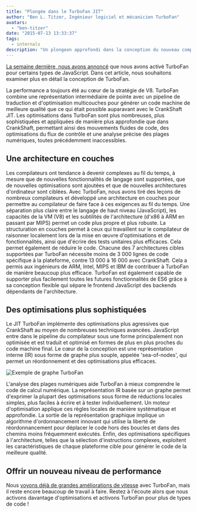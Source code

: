 ```yaml
---
title: "Plongée dans le TurboFan JIT"
author: "Ben L. Titzer, Ingénieur logiciel et mécanicien TurboFan"
avatars: 
  - "ben-titzer"
date: "2015-07-13 13:33:37"
tags: 
  - internals
description: "Un plongeon approfondi dans la conception du nouveau compilateur TurboFan de V8."
---
```

[La semaine dernière, nous avons annoncé](https://blog.chromium.org/2015/07/revving-up-javascript-performance-with.html) que nous avons activé TurboFan pour certains types de JavaScript. Dans cet article, nous souhaitons examiner plus en détail la conception de TurboFan.

<!--truncate-->
La performance a toujours été au cœur de la stratégie de V8. TurboFan combine une représentation intermédiaire de pointe avec un pipeline de traduction et d'optimisation multicouches pour générer un code machine de meilleure qualité que ce qui était possible auparavant avec le CrankShaft JIT. Les optimisations dans TurboFan sont plus nombreuses, plus sophistiquées et appliquées de manière plus approfondie que dans CrankShaft, permettant ainsi des mouvements fluides de code, des optimisations du flux de contrôle et une analyse précise des plages numériques, toutes précédemment inaccessibles.

## Une architecture en couches

Les compilateurs ont tendance à devenir complexes au fil du temps, à mesure que de nouvelles fonctionnalités de langage sont supportées, que de nouvelles optimisations sont ajoutées et que de nouvelles architectures d'ordinateur sont ciblées. Avec TurboFan, nous avons tiré des leçons de nombreux compilateurs et développé une architecture en couches pour permettre au compilateur de faire face à ces exigences au fil du temps. Une séparation plus claire entre le langage de haut niveau (JavaScript), les capacités de la VM (V8) et les subtilités de l'architecture (d'x86 à ARM en passant par MIPS) permet un code plus propre et plus robuste. La structuration en couches permet à ceux qui travaillent sur le compilateur de raisonner localement lors de la mise en œuvre d'optimisations et de fonctionnalités, ainsi que d'écrire des tests unitaires plus efficaces. Cela permet également de réduire le code. Chacune des 7 architectures cibles supportées par TurboFan nécessite moins de 3 000 lignes de code spécifique à la plateforme, contre 13 000 à 16 000 avec CrankShaft. Cela a permis aux ingénieurs de ARM, Intel, MIPS et IBM de contribuer à TurboFan de manière beaucoup plus efficace. TurboFan est également capable de supporter plus facilement toutes les futures fonctionnalités de ES6 grâce à sa conception flexible qui sépare le frontend JavaScript des backends dépendants de l'architecture.

## Des optimisations plus sophistiquées

Le JIT TurboFan implémente des optimisations plus agressives que CrankShaft au moyen de nombreuses techniques avancées. JavaScript entre dans le pipeline du compilateur sous une forme principalement non optimisée et est traduit et optimisé en formes de plus en plus proches du code machine final. Le cœur de la conception est une représentation interne (IR) sous forme de graphe plus souple, appelée 'sea-of-nodes', qui permet un réordonnement et des optimisations plus efficaces.

![Exemple de graphe TurboFan](/_img/turbofan-jit/example-graph.png)

L'analyse des plages numériques aide TurboFan à mieux comprendre le code de calcul numérique. La représentation IR basée sur un graphe permet d'exprimer la plupart des optimisations sous forme de réductions locales simples, plus faciles à écrire et à tester individuellement. Un moteur d'optimisation applique ces règles locales de manière systématique et approfondie. La sortie de la représentation graphique implique un algorithme d'ordonnancement innovant qui utilise la liberté de réordonnancement pour déplacer le code hors des boucles et dans des chemins moins fréquemment exécutés. Enfin, des optimisations spécifiques à l'architecture, telles que la sélection d'instructions complexes, exploitent les caractéristiques de chaque plateforme cible pour générer le code de la meilleure qualité.

## Offrir un nouveau niveau de performance

Nous [voyons déjà de grandes améliorations de vitesse](https://blog.chromium.org/2015/07/revving-up-javascript-performance-with.html) avec TurboFan, mais il reste encore beaucoup de travail à faire. Restez à l'écoute alors que nous activons davantage d'optimisations et activons TurboFan pour plus de types de code !
